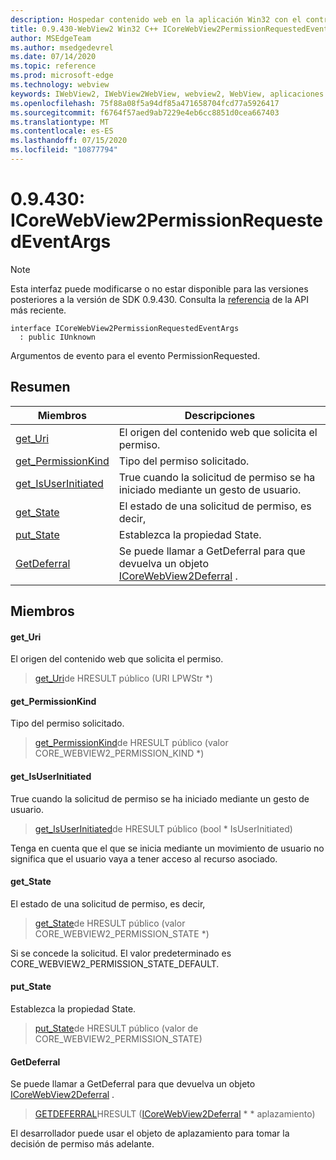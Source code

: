 ```yaml
---
description: Hospedar contenido web en la aplicación Win32 con el control Microsoft Edge WebView2
title: 0.9.430-WebView2 Win32 C++ ICoreWebView2PermissionRequestedEventArgs
author: MSEdgeTeam
ms.author: msedgedevrel
ms.date: 07/14/2020
ms.topic: reference
ms.prod: microsoft-edge
ms.technology: webview
keywords: IWebView2, IWebView2WebView, webview2, WebView, aplicaciones Win32, Win32, Edge, ICoreWebView2, ICoreWebView2Host, control de explorador, HTML Edge
ms.openlocfilehash: 75f88a08f5a94df85a471658704fcd77a5926417
ms.sourcegitcommit: f6764f57aed9ab7229e4eb6cc8851d0cea667403
ms.translationtype: MT
ms.contentlocale: es-ES
ms.lasthandoff: 07/15/2020
ms.locfileid: "10877794"
---
```

# 0.9.430: ICoreWebView2PermissionRequestedEventArgs 

> [!NOTE]
> Esta interfaz puede modificarse o no estar disponible para las versiones posteriores a la versión de SDK 0.9.430. Consulta la [referencia](../../../webview2-api-reference.md) de la API más reciente.

```
interface ICoreWebView2PermissionRequestedEventArgs
  : public IUnknown
```

Argumentos de evento para el evento PermissionRequested.

## Resumen

 Miembros                        | Descripciones
--------------------------------|---------------------------------------------
[get_Uri](#get_uri) | El origen del contenido web que solicita el permiso.
[get_PermissionKind](#get_permissionkind) | Tipo del permiso solicitado.
[get_IsUserInitiated](#get_isuserinitiated) | True cuando la solicitud de permiso se ha iniciado mediante un gesto de usuario.
[get_State](#get_state) | El estado de una solicitud de permiso, es decir,
[put_State](#put_state) | Establezca la propiedad State.
[GetDeferral](#getdeferral) | Se puede llamar a GetDeferral para que devuelva un objeto [ICoreWebView2Deferral](ICoreWebView2Deferral.md) .

## Miembros

#### get_Uri 

El origen del contenido web que solicita el permiso.

> [get_Uri](#get_uri)de HRESULT público (URI LPWStr *)

#### get_PermissionKind 

Tipo del permiso solicitado.

> [get_PermissionKind](#get_permissionkind)de HRESULT público (valor CORE_WEBVIEW2_PERMISSION_KIND *)

#### get_IsUserInitiated 

True cuando la solicitud de permiso se ha iniciado mediante un gesto de usuario.

> [get_IsUserInitiated](#get_isuserinitiated)de HRESULT público (bool * IsUserInitiated)

Tenga en cuenta que el que se inicia mediante un movimiento de usuario no significa que el usuario vaya a tener acceso al recurso asociado.

#### get_State 

El estado de una solicitud de permiso, es decir,

> [get_State](#get_state)de HRESULT público (valor CORE_WEBVIEW2_PERMISSION_STATE *)

Si se concede la solicitud. El valor predeterminado es CORE_WEBVIEW2_PERMISSION_STATE_DEFAULT.

#### put_State 

Establezca la propiedad State.

> [put_State](#put_state)de HRESULT público (valor de CORE_WEBVIEW2_PERMISSION_STATE)

#### GetDeferral 

Se puede llamar a GetDeferral para que devuelva un objeto [ICoreWebView2Deferral](ICoreWebView2Deferral.md) .

> [GETDEFERRAL](#getdeferral)HRESULT ([ICoreWebView2Deferral](ICoreWebView2Deferral.md) * * aplazamiento)

El desarrollador puede usar el objeto de aplazamiento para tomar la decisión de permiso más adelante.

